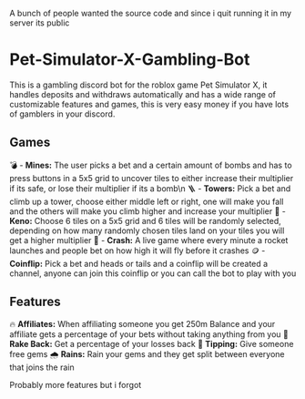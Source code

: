 A bunch of people wanted the source code and since i quit running it in my server its public

# Pet-Simulator-X-Gambling-Bot
This is a gambling discord bot for the roblox game Pet Simulator X, it handles deposits and withdraws automatically and has a wide range of customizable features and games, this is very easy money if you have lots of gamblers in your discord.

## Games

💣 - **Mines:** The user picks a bet and a certain amount of bombs and has to press buttons in a 5x5 grid to uncover tiles to either increase their multiplier if its safe, or lose their multiplier if its a bomb\n
🪜 - **Towers:** Pick a bet and climb up a tower, choose either middle left or right, one will make you fall and the others will make you climb higher and increase your multiplier
💎 - **Keno:** Choose 6 tiles on a 5x5 grid and 6 tiles will be randomly selected, depending on how many randomly chosen tiles land on your tiles you will get a higher multiplier
🚀 - **Crash:** A live game where every minute a rocket launches and people bet on how high it will fly before it crashes
🪙 - **Coinflip:** Pick a bet and heads or tails and a coinflip will be created a channel, anyone can join this coinflip or you can call the bot to play with you

## Features

🔥 **Affiliates:**
When affiliating someone you get 250m Balance and your affiliate gets a percentage of your bets without taking anything from you
💎 **Rake Back:**
Get a percentage of your losses back
💖 **Tipping:**
Give someone free gems
🌧️ **Rains:**
Rain your gems and they get split between everyone that joins the rain

Probably more features but i forgot
